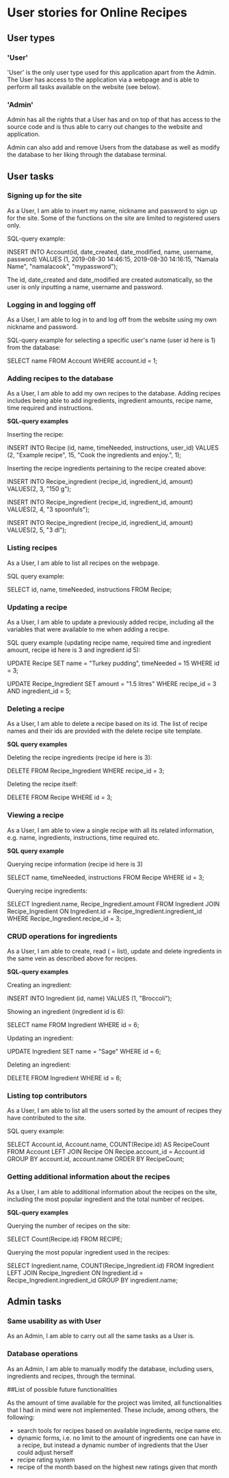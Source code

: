 # User stories for Online Recipes

## User types

### 'User'

'User' is the only user type used for this application apart from the Admin. The User has access to the application via a webpage and is able to perform all tasks available on the website (see below).

### 'Admin'

Admin has all the rights that a User has and on top of that has access to the source code and is thus able to carry out changes to the website and application.

Admin can also add and remove Users from the database as well as modify the database to her liking through the database terminal.


## User tasks

### Signing up for the site

As a User, I am able to insert my name, nickname and password to sign up for the site. Some of the functions on the site are limited to registered users only.

SQL-query example:

INSERT INTO Account(id, date_created, date_modified, name, username, password)
    VALUES (1, 2019-08-30 14:46:15, 2019-08-30 14:16:15, "Namala Name", "namalacook", "mypassword");

The id, date_created and date_modified are created automatically, so the user is only inputting a name, username and password.

### Logging in and logging off

As a User, I am able to log in to and log off from the website using my own nickname and password.

SQL-query example for selecting a specific user's name (user id here is 1) from the database:

SELECT name FROM Account
    WHERE account.id = 1;

### Adding recipes to the database

As a User, I am able to add my own recipes to the database. Adding recipes includes being able to add ingredients, ingredient amounts, recipe name, time required and instructions.

**SQL-query examples**

Inserting the recipe:

INSERT INTO Recipe (id, name, timeNeeded, instructions, user_id)
    VALUES (2, "Example recipe", 15, "Cook the ingredients and enjoy.", 1);

Inserting the recipe ingredients pertaining to the recipe created above:

INSERT INTO Recipe_ingredient (recipe_id, ingredient_id, amount)
    VALUES(2, 3, "150 g");

INSERT INTO Recipe_ingredient (recipe_id, ingredient_id, amount)
    VALUES(2, 4, "3 spoonfuls");

INSERT INTO Recipe_ingredient (recipe_id, ingredient_id, amount)
    VALUES(2, 5, "3 dl");

### Listing recipes

As a User, I am able to list all recipes on the webpage.

SQL query example:

SELECT id, name, timeNeeded, instructions FROM Recipe;

### Updating a recipe

As a User, I am able to update a previously added recipe, including all the variables that were available to me when adding a recipe.

SQL query example (updating recipe name, required time and ingredient amount, recipe id here is 3 and ingredient id 5):

UPDATE Recipe
    SET name = "Turkey pudding", timeNeeded = 15
    WHERE id = 3;

UPDATE Recipe_Ingredient
    SET amount = "1.5 litres"
    WHERE recipe_id = 3 AND ingredient_id = 5;

### Deleting a recipe

As a User, I am able to delete a recipe based on its id. The list of recipe names and their ids are provided with the delete recipe site template.

**SQL query examples**

Deleting the recipe ingredients (recipe id here is 3):

DELETE FROM Recipe_Ingredient
    WHERE recipe_id = 3;

Deleting the recipe itself:

DELETE FROM Recipe
    WHERE id = 3;

### Viewing a recipe

As a User, I am able to view a single recipe with all its related information, e.g. name, ingredients, instructions, time required etc.

**SQL query example**

Querying recipe information (recipe id here is 3)

SELECT name, timeNeeded, instructions FROM Recipe
    WHERE id = 3;

Querying recipe ingredients:

SELECT Ingredient.name, Recipe_Ingredient.amount FROM Ingredient
JOIN Recipe_Ingredient ON Ingredient.id = Recipe_Ingredient.ingredient_id
WHERE Recipe_Ingredient.recipe_id = 3;

### CRUD operations for ingredients

As a User, I am able to create, read ( = list), update and delete ingredients in the same vein as described above for recipes.

**SQL-query examples**

Creating an ingredient:

INSERT INTO Ingredient (id, name)
    VALUES (1, "Broccoli");

Showing an ingredient (ingredient id is 6):

SELECT name FROM Ingredient
    WHERE id = 6;

Updating an ingredient:

UPDATE Ingredient
    SET name = "Sage"
    WHERE id = 6;

Deleting an ingredient:

DELETE FROM Ingredient
    WHERE id = 6;

### Listing top contributors

As a User, I am able to list all the users sorted by the amount of recipes they have contributed to the site.

SQL query example:

SELECT Account.id, Account.name, COUNT(Recipe.id) AS RecipeCount FROM Account
    LEFT JOIN Recipe ON Recipe.account_id = Account.id
    GROUP BY account.id, account.name
    ORDER BY RecipeCount;

### Getting additional information about the recipes

As a User, I am able to additional information about the recipes on the site, including the most popular ingredient and the total number of recipes.

**SQL-query examples**

Querying the number of recipes on the site:

SELECT Count(Recipe.id) FROM RECIPE;

Querying the most popular ingredient used in the recipes:

SELECT Ingredient.name, COUNT(Recipe_Ingredient.id) FROM Ingredient
    LEFT JOIN Recipe_Ingredient ON Ingredient.id = Recipe_Ingredient.ingredient_id
    GROUP BY ingredient.name;

## Admin tasks

### Same usability as with User

As an Admin, I am able to carry out all the same tasks as a User is.

### Database operations

As an Admin, I am able to manually modify the database, including users, ingredients and recipes, through the terminal.


##List of possible future functionalities

As the amount of time available for the project was limited, all functionalities that I had in mind were not implemented. These include, among others, the following:

- search tools for recipes based on available ingredients, recipe name etc.
- dynamic forms, i.e. no limit to the amount of ingredients one can have in a recipe, but instead a dynamic number of ingredients that the User could adjust herself
- recipe rating system
- recipe of the month based on the highest new ratings given that month
